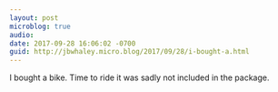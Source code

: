 ```yaml
---
layout: post
microblog: true
audio: 
date: 2017-09-28 16:06:02 -0700
guid: http://jbwhaley.micro.blog/2017/09/28/i-bought-a.html
---
```

I bought a bike. Time to ride it was sadly not included in the package.
